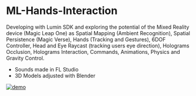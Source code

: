 # ML-Hands-Interaction

Developing with Lumin SDK and exploring the potential of the Mixed Reality device (Magic Leap One) as Spatial Mapping (Ambient Recognition), Spatial Persistence (Magic Verse), Hands (Tracking and Gestures), 6DOF Controller, Head and Eye Raycast (tracking users eye direction), Holograms Occlusion, Holograms Interaction, Commands, Animations, Physics and Gravity Control. 

- Sounds made in FL Studio
- 3D Models adjusted with Blender

[![demo](https://user-images.githubusercontent.com/21102697/61935293-7b455600-af8a-11e9-8fea-e058be24be89.png)](https://youtu.be/aBeurEwX9nE)
